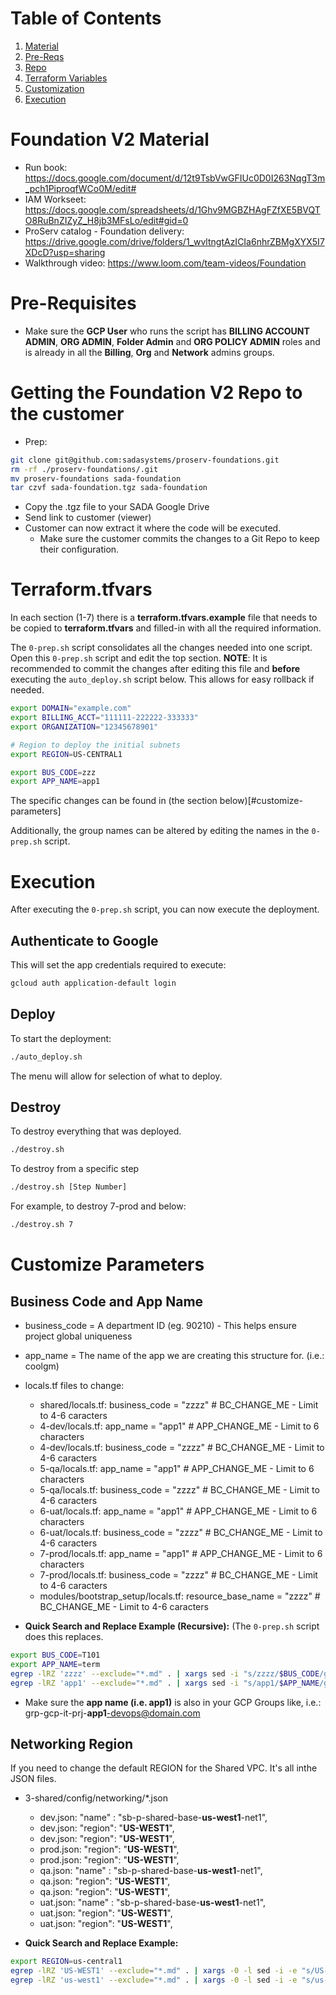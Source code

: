 # Table of Contents
1. [Material](#Foundation-V2-Material)
2. [Pre-Reqs](#Pre-Requisites)
3. [Repo](#Getting-the-Foundation-V2-Repo-to-the-customer)
4. [Terraform Variables](#Terraformtfvars)
5. [Customization](#Customize-Business-Code-App-Name-and-Networking)
6. [Execution](#Execution)

# Foundation V2 Material

- Run book: https://docs.google.com/document/d/12t9TsbVwGFIUc0D0I263NqgT3m_pch1PiproqfWCo0M/edit#
- IAM Workseet: https://docs.google.com/spreadsheets/d/1Ghv9MGBZHAgFZfXE5BVQTO8RuBnZIZyZ_H8jb3MFsLo/edit#gid=0
- ProServ catalog - Foundation delivery: https://drive.google.com/drive/folders/1_wvltngtAzICIa6nhrZBMgXYX5I7XDcD?usp=sharing
- Walkthrough video: https://www.loom.com/team-videos/Foundation 

# Pre-Requisites

- Make sure the **GCP User** who runs the script has **BILLING ACCOUNT ADMIN**, **ORG ADMIN**, **Folder Admin** and **ORG POLICY ADMIN** roles and is already in all the **Billing**, **Org** and **Network** admins groups.

# Getting the Foundation V2 Repo to the customer
- Prep:
```bash
git clone git@github.com:sadasystems/proserv-foundations.git
rm -rf ./proserv-foundations/.git
mv proserv-foundations sada-foundation
tar czvf sada-foundation.tgz sada-foundation
```
- Copy the .tgz file to your SADA Google Drive
- Send link to customer (viewer)
- Customer can now extract it where the code will be executed.
  - Make sure the customer commits the changes to a Git Repo to keep their configuration.

# Terraform.tfvars

In each section (1-7) there is a **terraform.tfvars.example** file that needs to be copied to **terraform.tfvars** and filled-in with all the required information.

The `0-prep.sh` script consolidates all the changes needed into one script. Open this `0-prep.sh` script and edit the top section. **NOTE**: It is recommended to commit the changes after editing this file and **before** executing the `auto_deploy.sh` script below. This allows for easy rollback if needed. 

```bash
export DOMAIN="example.com"
export BILLING_ACCT="111111-222222-333333"
export ORGANIZATION="12345678901"

# Region to deploy the initial subnets
export REGION=US-CENTRAL1

export BUS_CODE=zzz
export APP_NAME=app1
```

The specific changes can be found in (the section below)[#customize-parameters]

Additionally, the group names can be altered by editing the names in the `0-prep.sh` script. 


# Execution

After executing the `0-prep.sh` script, you can now execute the deployment.

## Authenticate to Google
This will set the app credentials required to execute:
```bash
gcloud auth application-default login
```

## Deploy
To start the deployment:
```bash
./auto_deploy.sh
```

The menu will allow for selection of what to deploy.  

## Destroy
To destroy everything that was deployed.
```bash
./destroy.sh
```

To destroy from a specific step
```bash
./destroy.sh [Step Number]
```

For example, to destroy 7-prod and below:
```bash
./destroy.sh 7
```


# Customize Parameters

## Business Code and App Name

- business_code = A department ID (eg. 90210) - This helps ensure project global uniqueness
- app_name = The name of the app we are creating this structure for. (i.e.: coolgm)

- locals.tf files to change:
  - shared/locals.tf:  business_code    = "zzzz" # BC_CHANGE_ME  - Limit to 4-6 caracters
  - 4-dev/locals.tf:   app_name         = "app1" # APP_CHANGE_ME - Limit to 6 characters
  - 4-dev/locals.tf:   business_code    = "zzzz" # BC_CHANGE_ME  - Limit to 4-6 caracters
  - 5-qa/locals.tf:    app_name         = "app1" # APP_CHANGE_ME - Limit to 6 characters
  - 5-qa/locals.tf:    business_code    = "zzzz" # BC_CHANGE_ME  - Limit to 4-6 caracters
  - 6-uat/locals.tf:   app_name         = "app1" # APP_CHANGE_ME - Limit to 6 characters
  - 6-uat/locals.tf:   business_code    = "zzzz" # BC_CHANGE_ME  - Limit to 4-6 caracters
  - 7-prod/locals.tf:  app_name         = "app1" # APP_CHANGE_ME - Limit to 6 characters
  - 7-prod/locals.tf:  business_code    = "zzzz" # BC_CHANGE_ME  - Limit to 4-6 caracters
  - modules/bootstrap_setup/locals.tf:  resource_base_name  = "zzzz" # BC_CHANGE_ME - Limit to 4-6 caracters

- **Quick Search and Replace Example (Recursive):** (The `0-prep.sh` script does this replaces.
```bash
export BUS_CODE=T101
export APP_NAME=term
egrep -lRZ 'zzzz' --exclude="*.md" . | xargs sed -i "s/zzzz/$BUS_CODE/g"
egrep -lRZ 'app1' --exclude="*.md" . | xargs sed -i "s/app1/$APP_NAME/g"
```
  - Make sure the **app name (i.e. app1)** is also in your GCP Groups like, i.e.: grp-gcp-it-prj-**app1**-devops@domain.com


## Networking Region

If you need to change the default REGION for the Shared VPC.  It's all inthe JSON files.

- 3-shared/config/networking/*.json
  - dev.json:  "name" : "sb-p-shared-base-**us-west1**-net1",
  - dev.json:  "region": "**US-WEST1**",
  - dev.json:  "region": "**US-WEST1**",
  - prod.json: "region": "**US-WEST1**",
  - prod.json: "region": "**US-WEST1**",
  - qa.json:   "name" : "sb-p-shared-base-**us-west1**-net1",
  - qa.json:   "region": "**US-WEST1**",
  - qa.json:   "region": "**US-WEST1**",
  - uat.json:  "name" : "sb-p-shared-base-**us-west1**-net1",
  - uat.json:  "region": "**US-WEST1**",
  - uat.json:  "region": "**US-WEST1**",

- **Quick Search and Replace Example:**
```bash
export REGION=us-central1
egrep -lRZ 'US-WEST1' --exclude="*.md" . | xargs -0 -l sed -i -e "s/US-WEST1/$REGION/g"
egrep -lRZ 'us-west1' --exclude="*.md" . | xargs -0 -l sed -i -e "s/us-west1/$REGION/g"
```

